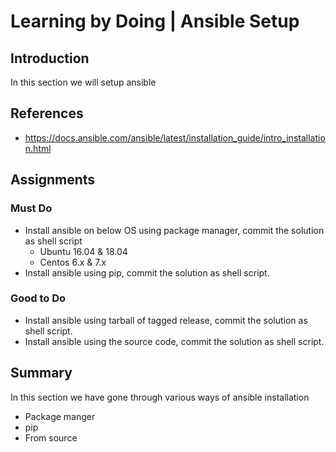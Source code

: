 # Learning by Doing | Ansible Setup

## Introduction
In this section we will setup ansible

## References
* https://docs.ansible.com/ansible/latest/installation_guide/intro_installation.html

## Assignments
### Must Do
* Install ansible on below OS using package manager, commit the solution as shell script
    * Ubuntu 16.04 & 18.04
    * Centos 6.x & 7.x
* Install ansible using pip, commit the solution as shell script.
### Good to Do
* Install ansible using tarball of tagged release, commit the solution as shell script.
* Install ansible using the source code, commit the solution as shell script.

## Summary
In this section we have gone through various ways of ansible installation 
* Package manger
* pip
* From source
